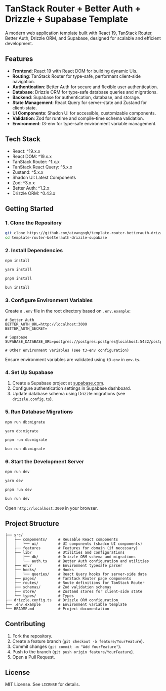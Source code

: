 # TanStack Router + Better Auth + Drizzle + Supabase Template

A modern web application template built with React 19, TanStack Router, Better Auth, Drizzle ORM, and Supabase, designed for scalable and efficient development.

## Features
- **Frontend**: React 19 with React DOM for building dynamic UIs.
- **Routing**: TanStack Router for type-safe, performant client-side navigation.
- **Authentication**: Better Auth for secure and flexible user authentication.
- **Database**: Drizzle ORM for type-safe database queries and migrations.
- **Backend**: Supabase for authentication, database, and storage.
- **State Management**: React Query for server-state and Zustand for client-state.
- **UI Components**: Shadcn UI for accessible, customizable components.
- **Validation**: Zod for runtime and compile-time schema validation.
- **Environment**: t3-env for type-safe environment variable management.

## Tech Stack
- React: ^19.x.x
- React DOM: ^19.x.x
- TanStack Router: ^1.x.x
- TanStack React Query: ^5.x.x
- Zustand: ^5.x.x
- Shadcn UI: Latest Components
- Zod: ^3.x.x
- Better Auth: ^1.2.x
- Drizzle ORM: ^0.43.x

## Getting Started

### 1. Clone the Repository
```bash
git clone https://github.com/aivangogh/template-router-betterauth-drizzle-supabase.git
cd template-router-betterauth-drizzle-supabase
```

### 2. Install Dependencies
```bash
npm install
```
```bash
yarn install
```
```bash
pnpm install
```
```bash
bun install
```

### 3. Configure Environment Variables
Create a `.env` file in the root directory based on `.env.example`:
```env
# Better Auth
BETTER_AUTH_URL=http://localhost:3000
BETTER_AUTH_SECRET=

# Supabase
SUPABASE_DATABASE_URL=postgres://postgres:postgres@localhost:5432/postgres

# Other environment variables (see t3-env configuration)
```

Ensure environment variables are validated using `t3-env` in `env.ts`.

### 4. Set Up Supabase
1. Create a Supabase project at [supabase.com](https://supabase.com).
2. Configure authentication settings in Supabase dashboard.
3. Update database schema using Drizzle migrations (see `drizzle.config.ts`).

### 5. Run Database Migrations
```bash
npm run db:migrate
```
```bash
yarn db:migrate
```
```bash
pnpm run db:migrate
```
```bash
bun run db:migrate
``````

### 6. Start the Development Server
```bash
npm run dev
```
```bash
yarn dev
```
```bash
pnpm run dev
```
```bash
bun run dev
```
Open `http://localhost:3000` in your browser.

## Project Structure
```
├── src/
│   ├── components/     # Reusable React components
│   │   └── ui/         # UI components (shadcn UI components)
│   ├── features        # Features for domain (if necessary)
│   ├── lib/            # Utilities and configurations
│   │   ├── db/         # Drizzle ORM schema and migrations
│   │   └── auth.ts     # Better Auth configuration and utilities
│   ├── env/            # Environment typesafe parser
│   ├── hooks/          # Hooks
│   │   └── queries/    # React Query hooks for server-side data 
│   ├── pages/          # TanStack Router page components
│   ├── routes/         # Route definitions for TanStack Router
│   ├── schemas/        # Zod validation schemas
│   ├── store/          # Zustand stores for client-side state
│   └── types/          # Types   
├── drizzle.config.ts   # Drizzle ORM configuration
├── .env.example        # Environment variable template
└── README.md           # Project documentation
```

## Contributing
1. Fork the repository.
2. Create a feature branch (`git checkout -b feature/YourFeature`).
3. Commit changes (`git commit -m "Add YourFeature"`).
4. Push to the branch (`git push origin feature/YourFeature`).
5. Open a Pull Request.

## License
MIT License. See `LICENSE` for details.

